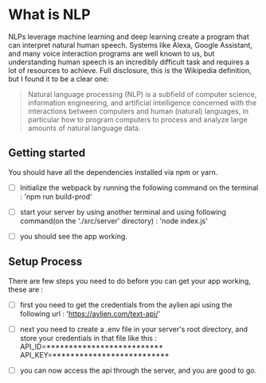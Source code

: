 # What is NLP

NLPs leverage machine learning and deep learning create a program that can interpret natural human speech. Systems like Alexa, Google Assistant, and many voice interaction programs are well known to us, but understanding human speech is an incredibly difficult task and requires a lot of resources to achieve. Full disclosure, this is the Wikipedia definition, but I found it to be a clear one:

> Natural language processing (NLP) is a subfield of computer science, information engineering, and artificial intelligence
concerned with the interactions between computers and human (natural) languages, in particular how to program computers to
process and analyze large amounts of natural language data.


## Getting started

You should have all the dependencies installed via npm or yarn.

- [ ] Initialize the webpack by running the following command on the terminal : 'npm run build-prod'

- [ ] start your server by using another terminal and using following command(on the './src/server' directory) : 'node index.js'

- [ ] you should see the app working.

## Setup Process

There are few steps you need to do before you can get your app working, these are :

- [ ] first you need to get the credentials from the aylien api using the following url : 'https://aylien.com/text-api/'

- [ ] next you need to create a .env file in your server's root directory, and store your credentials in that file like this :
API_ID=**************************
API_KEY=**************************

- [ ] you can now access the api through the server, and you are good to go.
